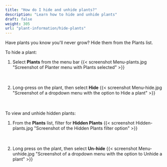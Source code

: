 ```yaml
---
title: "How do I hide and unhide plants?"
description: "Learn how to hide and unhide plants"
draft: false
weight: 305
url: "plant-information/hide-plants"
---
```


Have plants you know you'll never grow?  Hide them from the Plants list.

To hide a plant:
1. Select **Plants** from the menu bar
{{< screenshot Menu-plants.jpg "Screenshot of Planter menu with Plants selected" >}}<br /><br /><br />

2. Long-press on the plant, then select **Hide**
{{< screenshot Menu-hide.jpg "Screenshot of a dropdown menu with the option to Hide a plant" >}}<br /><br /><br />

To view and unhide hidden plants:
1. From the **Plants** list, filter for **Hidden Plants**
{{< screenshot Hidden-plants.jpg "Screenshot of the Hidden Plants filter option" >}}<br /><br /><br />

2. Long press on the plant, then select **Un-hide**
{{< screenshot Menu-unhide.jpg "Screenshot of a dropdown menu with the option to Unhide a plant" >}}<br /><br /><br />
